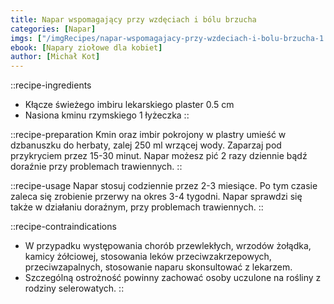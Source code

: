 ```yaml
---
title: Napar wspomagający przy wzdęciach i bólu brzucha
categories: [Napar]
imgs: ["/imgRecipes/napar-wspomagajacy-przy-wzdeciach-i-bolu-brzucha-1.jpg", "./napar-wspomagajacy-przy-wzdeciach-i-bolu-brzucha-2.jpg"]
ebook: [Napary ziołowe dla kobiet]
author: [Michał Kot]
---
```


::recipe-ingredients
- Kłącze świeżego imbiru lekarskiego plaster 0.5 cm
- Nasiona kminu rzymskiego 1 łyżeczka
::

::recipe-preparation
Kmin oraz imbir pokrojony w plastry umieść w dzbanuszku do herbaty, zalej 250 ml wrzącej wody. Zaparzaj pod przykryciem przez 15-30 minut. Napar możesz pić 2 razy dziennie bądź doraźnie przy problemach trawiennych.
::

::recipe-usage
Napar stosuj codziennie przez 2-3 miesiące. Po tym czasie zaleca się zrobienie przerwy na okres 3-4 tygodni. Napar sprawdzi się także w działaniu doraźnym, przy problemach trawiennych.
::

::recipe-contraindications
- W przypadku występowania chorób przewlekłych, wrzodów żołądka, kamicy żółciowej, stosowania leków przeciwzakrzepowych, przeciwzapalnych, stosowanie naparu skonsultować z lekarzem.
- Szczególną ostrożność powinny zachować osoby uczulone na rośliny z rodziny selerowatych.
::